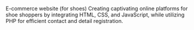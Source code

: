 E-commerce website (for shoes)
Creating captivating online platforms for shoe shoppers by integrating HTML, CSS, and JavaScript, while utilizing PHP for efficient contact
and detail registration.
